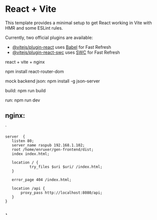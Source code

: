 # React + Vite

This template provides a minimal setup to get React working in Vite with HMR and some ESLint rules.

Currently, two official plugins are available:

- [@vitejs/plugin-react](https://github.com/vitejs/vite-plugin-react/blob/main/packages/plugin-react/README.md) uses [Babel](https://babeljs.io/) for Fast Refresh
- [@vitejs/plugin-react-swc](https://github.com/vitejs/vite-plugin-react-swc) uses [SWC](https://swc.rs/) for Fast Refresh

react + vite + nginx

npm install react-router-dom

mock backend json:
 npm install -g json-server

build:
npm run build

run:
npm run dev

nginx:
-------
`

    server	{
       listen 80;
       server_name raspub 192.168.1.102;
       root /home/enruxer/gen-frontend/dist;
       index index.html;
   
       location / {
               try_files $uri $uri/ /index.html;
       }
   
       error_page 404 /index.html;
   
       location /api {
           proxy_pass http://localhost:8080/api;
       }
    }
`
------